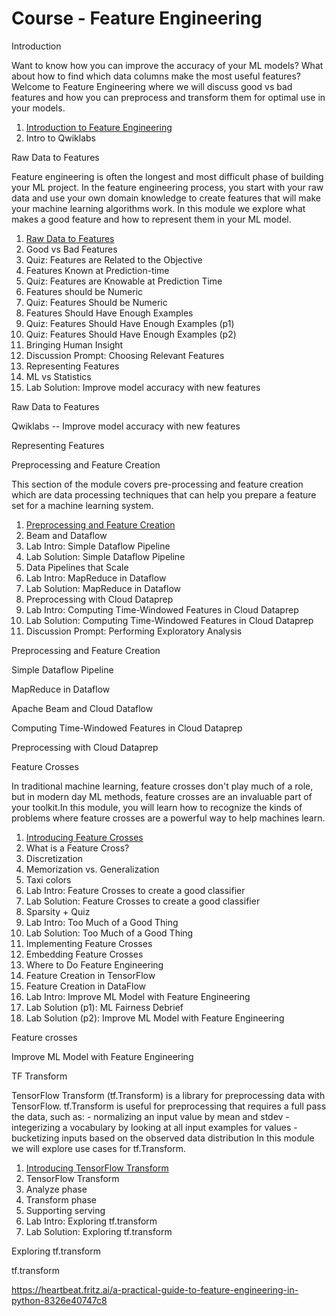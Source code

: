 # Course - Feature Engineering

Introduction

Want to know how you can improve the accuracy of your ML models? What about how to find which data columns make the most useful features? Welcome to Feature Engineering where we will discuss good vs bad features and how you can preprocess and transform them for optimal use in your models.

1. [Introduction to Feature Engineering](https://www.coursera.org/lecture/feature-engineering/introduction-to-feature-engineering-paE4Y)
2. Intro to Qwiklabs

Raw Data to Features

Feature engineering is often the longest and most difficult phase of building your ML project. In the feature engineering process, you start with your raw data and use your own domain knowledge to create features that will make your machine learning algorithms work. In this module we explore what makes a good feature and how to represent them in your ML model.

1. [Raw Data to Features](https://www.coursera.org/lecture/feature-engineering/raw-data-to-features-dDFmJ)
2. Good vs Bad Features
3. Quiz: Features are Related to the Objective
4. Features Known at Prediction-time
5. Quiz: Features are Knowable at Prediction Time
6. Features should be Numeric
7. Quiz: Features Should be Numeric
8. Features Should Have Enough Examples
9. Quiz: Features Should Have Enough Examples (p1)
10. Quiz: Features Should Have Enough Examples (p2)
11. Bringing Human Insight
12. Discussion Prompt: Choosing Relevant Features
13. Representing Features
14. ML vs Statistics
15. Lab Solution: Improve model accuracy with new features

Raw Data to Features

Qwiklabs -- Improve model accuracy with new features

Representing Features

Preprocessing and Feature Creation

This section of the module covers pre-processing and feature creation which are data processing techniques that can help you prepare a feature set for a machine learning system.

1. [Preprocessing and Feature Creation](https://www.coursera.org/lecture/feature-engineering/preprocessing-and-feature-creation-ALhyK)
2. Beam and Dataflow
3. Lab Intro: Simple Dataflow Pipeline
4. Lab Solution: Simple Dataflow Pipeline
5. Data Pipelines that Scale
6. Lab Intro: MapReduce in Dataflow
7. Lab Solution: MapReduce in Dataflow
8. Preprocessing with Cloud Dataprep
9. Lab Intro: Computing Time-Windowed Features in Cloud Dataprep
10. Lab Solution: Computing Time-Windowed Features in Cloud Dataprep
11. Discussion Prompt: Performing Exploratory Analysis

Preprocessing and Feature Creation

Simple Dataflow Pipeline

MapReduce in Dataflow

Apache Beam and Cloud Dataflow

Computing Time-Windowed Features in Cloud Dataprep

Preprocessing with Cloud Dataprep

Feature Crosses

In traditional machine learning, feature crosses don't play much of a role, but in modern day ML methods, feature crosses are an invaluable part of your toolkit.In this module, you will learn how to recognize the kinds of problems where feature crosses are a powerful way to help machines learn.

1. [Introducing Feature Crosses](https://www.coursera.org/lecture/feature-engineering/introducing-feature-crosses-Jvgym)
2. What is a Feature Cross?
3. Discretization
4. Memorization vs. Generalization
5. Taxi colors
6. Lab Intro: Feature Crosses to create a good classifier
7. Lab Solution: Feature Crosses to create a good classifier
8. Sparsity + Quiz
9. Lab Intro: Too Much of a Good Thing
10. Lab Solution: Too Much of a Good Thing
11. Implementing Feature Crosses
12. Embedding Feature Crosses
13. Where to Do Feature Engineering
14. Feature Creation in TensorFlow
15. Feature Creation in DataFlow
16. Lab Intro: Improve ML Model with Feature Engineering
17. Lab Solution (p1): ML Fairness Debrief
18. Lab Solution (p2): Improve ML Model with Feature Engineering

Feature crosses

Improve ML Model with Feature Engineering

TF Transform

TensorFlow Transform (tf.Transform) is a library for preprocessing data with TensorFlow. tf.Transform is useful for preprocessing that requires a full pass the data, such as: - normalizing an input value by mean and stdev - integerizing a vocabulary by looking at all input examples for values - bucketizing inputs based on the observed data distribution In this module we will explore use cases for tf.Transform.

1. [Introducing TensorFlow Transform](https://www.coursera.org/lecture/feature-engineering/introducing-tensorflow-transform-r5DJi)
2. TensorFlow Transform
3. Analyze phase
4. Transform phase
5. Supporting serving
6. Lab Intro: Exploring tf.transform
7. Lab Solution: Exploring tf.transform

Exploring tf.transform

tf.transform

https://heartbeat.fritz.ai/a-practical-guide-to-feature-engineering-in-python-8326e40747c8
